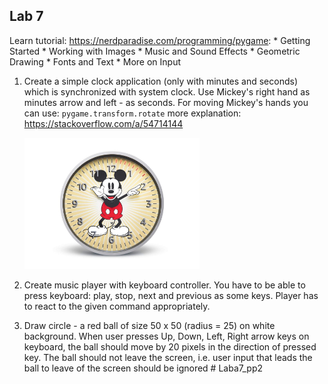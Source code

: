 ## Lab 7

Learn tutorial: https://nerdparadise.com/programming/pygame:
      * Getting Started
      * Working with Images
      * Music and Sound Effects
      * Geometric Drawing
      * Fonts and Text
      * More on Input

1. Create a simple clock application (only with minutes and seconds) which is synchronized with system clock. Use Mickey's right hand as minutes arrow and left - as seconds. For moving Mickey's hands you can use:
   ``pygame.transform.rotate``
   more explanation: https://stackoverflow.com/a/54714144

   <img src="images/mickeyclock.jpeg" alt="mickeyclock" style="width:280px;height:210px;" />
2. Create music player with keyboard controller. You have to be able to press keyboard: play, stop, next and previous as some keys. Player has to react to the given command appropriately.
3. Draw circle - a red ball of size 50 x 50 (radius = 25) on white background. When user presses Up, Down, Left, Right arrow keys on keyboard, the ball should move by 20 pixels in the direction of pressed key. The ball should not leave the screen, i.e. user input that leads the ball to leave of the screen should be ignored
#   L a b a 7 _ p p 2 
 
 